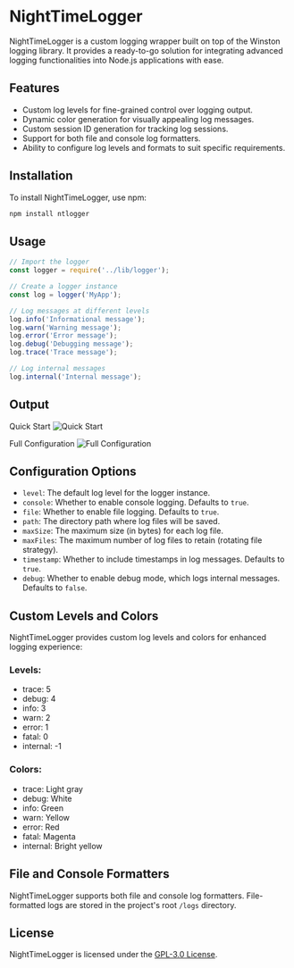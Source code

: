 # NightTimeLogger

NightTimeLogger is a custom logging wrapper built on top of the Winston logging library. It provides a ready-to-go solution for integrating advanced logging functionalities into Node.js applications with ease.

## Features

- Custom log levels for fine-grained control over logging output.
- Dynamic color generation for visually appealing log messages.
- Custom session ID generation for tracking log sessions.
- Support for both file and console log formatters.
- Ability to configure log levels and formats to suit specific requirements.

## Installation

To install NightTimeLogger, use npm:

```bash
npm install ntlogger
```

## Usage

```javascript
// Import the logger
const logger = require('../lib/logger');

// Create a logger instance
const log = logger('MyApp');

// Log messages at different levels
log.info('Informational message');
log.warn('Warning message');
log.error('Error message');
log.debug('Debugging message');
log.trace('Trace message');

// Log internal messages
log.internal('Internal message');
```

## Output
Quick Start
![Quick Start](https://github.com/NightSquawk/NightTimeLogger/blob/images/quick-start.png)

Full Configuration
![Full Configuration](https://github.com/NightSquawk/NightTimeLogger/blob/images/full-configuration.png)

## Configuration Options

- `level`: The default log level for the logger instance.
- `console`: Whether to enable console logging. Defaults to `true`.
- `file`: Whether to enable file logging. Defaults to `true`.
- `path`: The directory path where log files will be saved.
- `maxSize`: The maximum size (in bytes) for each log file.
- `maxFiles`: The maximum number of log files to retain (rotating file strategy).
- `timestamp`: Whether to include timestamps in log messages. Defaults to `true`.
- `debug`: Whether to enable debug mode, which logs internal messages. Defaults to `false`.

## Custom Levels and Colors
NightTimeLogger provides custom log levels and colors for enhanced logging experience:

### Levels:

- trace: 5
- debug: 4
- info: 3
- warn: 2
- error: 1
- fatal: 0
- internal: -1

### Colors:

- trace: Light gray
- debug: White
- info: Green
- warn: Yellow
- error: Red
- fatal: Magenta
- internal: Bright yellow

## File and Console Formatters
NightTimeLogger supports both file and console log formatters. File-formatted logs are stored in the project's root `/logs` directory.

## License
NightTimeLogger is licensed under the [GPL-3.0 License](https://opensource.org/licenses/GPL-3.0).